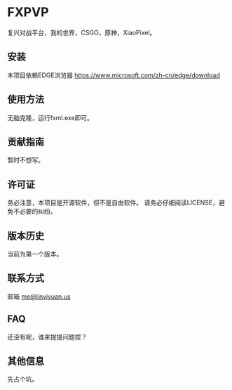 # FXPVP
复兴对战平台，我的世界，CSGO，原神，XiaoPixel。

## 安装
本项目依赖EDGE浏览器
https://www.microsoft.com/zh-cn/edge/download

## 使用方法
无脑克隆，运行fxml.exe即可。

## 贡献指南
暂时不想写。

## 许可证
务必注意，本项目是开源软件，但不是自由软件。
请务必仔细阅读LICENSE，避免不必要的纠纷。

## 版本历史
当前为第一个版本。

## 联系方式
邮箱 me@linyiyuan.us

## FAQ
还没有呢，谁来提提问题捏？

## 其他信息
先占个坑。
